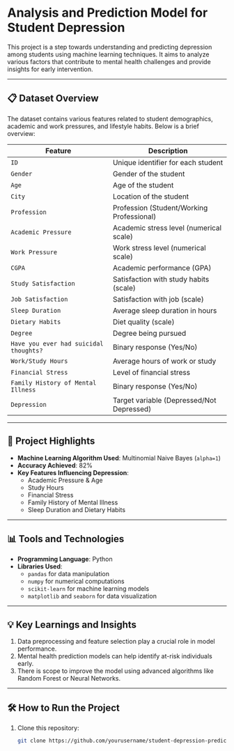 # Analysis and Prediction Model for Student Depression

This project is a step towards understanding and predicting depression among students using machine learning techniques. It aims to analyze various factors that contribute to mental health challenges and provide insights for early intervention.

---

## 📋 Dataset Overview

The dataset contains various features related to student demographics, academic and work pressures, and lifestyle habits. Below is a brief overview:

| **Feature**                     | **Description**                                  |
|----------------------------------|--------------------------------------------------|
| `ID`                             | Unique identifier for each student              |
| `Gender`                         | Gender of the student                           |
| `Age`                            | Age of the student                              |
| `City`                           | Location of the student                         |
| `Profession`                     | Profession (Student/Working Professional)       |
| `Academic Pressure`              | Academic stress level (numerical scale)         |
| `Work Pressure`                  | Work stress level (numerical scale)             |
| `CGPA`                           | Academic performance (GPA)                      |
| `Study Satisfaction`             | Satisfaction with study habits (scale)          |
| `Job Satisfaction`               | Satisfaction with job (scale)                   |
| `Sleep Duration`                 | Average sleep duration in hours                 |
| `Dietary Habits`                 | Diet quality (scale)                            |
| `Degree`                         | Degree being pursued                            |
| `Have you ever had suicidal thoughts?` | Binary response (Yes/No)                     |
| `Work/Study Hours`               | Average hours of work or study                  |
| `Financial Stress`               | Level of financial stress                       |
| `Family History of Mental Illness` | Binary response (Yes/No)                      |
| `Depression`                     | Target variable (Depressed/Not Depressed)       |

---

## 🚀 Project Highlights

- **Machine Learning Algorithm Used**: Multinomial Naive Bayes (`alpha=1`)
- **Accuracy Achieved**: 82%
- **Key Features Influencing Depression**:
  - Academic Pressure & Age
  - Study Hours
  - Financial Stress
  - Family History of Mental Illness
  - Sleep Duration and Dietary Habits

---

## 📊 Tools and Technologies

- **Programming Language**: Python
- **Libraries Used**:
  - `pandas` for data manipulation
  - `numpy` for numerical computations
  - `scikit-learn` for machine learning models
  - `matplotlib` and `seaborn` for data visualization

---

## 💡 Key Learnings and Insights

1. Data preprocessing and feature selection play a crucial role in model performance.
2. Mental health prediction models can help identify at-risk individuals early.
3. There is scope to improve the model using advanced algorithms like Random Forest or Neural Networks.

---

## 🛠️ How to Run the Project

1. Clone this repository:
   ```bash
   git clone https://github.com/yourusername/student-depression-prediction.git
